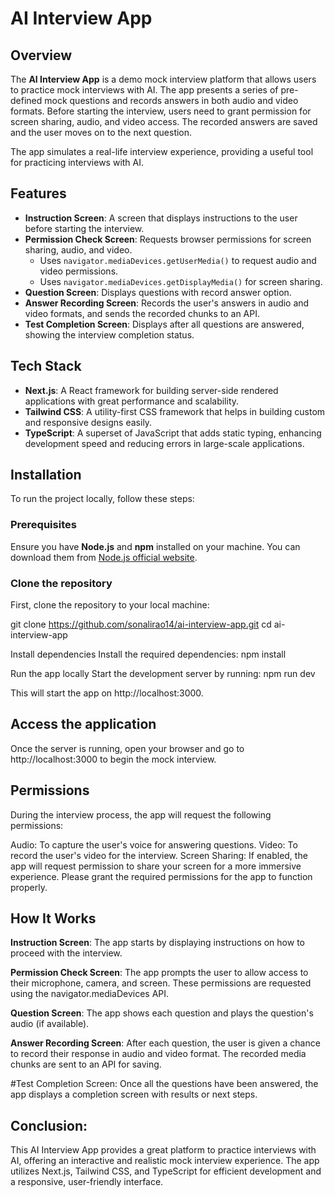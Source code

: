 # AI Interview App

## Overview

The **AI Interview App** is a demo mock interview platform that allows users to practice mock interviews with AI. The app presents a series of pre-defined mock questions and records answers in both audio and video formats. Before starting the interview, users need to grant permission for screen sharing, audio, and video access. The recorded answers are saved and the user moves on to the next question.

The app simulates a real-life interview experience, providing a useful tool for practicing interviews with AI.

## Features

- **Instruction Screen**: A screen that displays instructions to the user before starting the interview.
- **Permission Check Screen**: Requests browser permissions for screen sharing, audio, and video.
  - Uses `navigator.mediaDevices.getUserMedia()` to request audio and video permissions.
  - Uses `navigator.mediaDevices.getDisplayMedia()` for screen sharing.
- **Question Screen**: Displays questions with record answer option.
- **Answer Recording Screen**: Records the user's answers in audio and video formats, and sends the recorded chunks to an API.
- **Test Completion Screen**: Displays after all questions are answered, showing the interview completion status.

## Tech Stack

- **Next.js**: A React framework for building server-side rendered applications with great performance and scalability.
- **Tailwind CSS**: A utility-first CSS framework that helps in building custom and responsive designs easily.
- **TypeScript**: A superset of JavaScript that adds static typing, enhancing development speed and reducing errors in large-scale applications.

## Installation

To run the project locally, follow these steps:

### Prerequisites

Ensure you have **Node.js** and **npm** installed on your machine. You can download them from [Node.js official website](https://nodejs.org/).

### Clone the repository

First, clone the repository to your local machine:

git clone https://github.com/sonalirao14/ai-interview-app.git
cd ai-interview-app

Install dependencies
Install the required dependencies:
npm install

Run the app locally
Start the development server by running:
npm run dev

This will start the app on http://localhost:3000.

## Access the application
Once the server is running, open your browser and go to http://localhost:3000 to begin the mock interview.

## Permissions
During the interview process, the app will request the following permissions:

Audio: To capture the user's voice for answering questions.
Video: To record the user's video for the interview.
Screen Sharing: If enabled, the app will request permission to share your screen for a more immersive experience.
Please grant the required permissions for the app to function properly.

## How It Works
**Instruction Screen**: The app starts by displaying instructions on how to proceed with the interview.

**Permission Check Screen**: The app prompts the user to allow access to their microphone, camera, and screen. These permissions are requested using the navigator.mediaDevices API.

**Question Screen**: The app shows each question and plays the question's audio (if available).

**Answer Recording Screen**: After each question, the user is given a chance to record their response in audio and video format. The recorded media chunks are sent to an API for saving.

#Test Completion Screen: Once all the questions have been answered, the app displays a completion screen with results or next steps.

## Conclusion:
This AI Interview App provides a great platform to practice interviews with AI, offering an interactive and realistic mock interview experience. The app utilizes Next.js, Tailwind CSS, and TypeScript for efficient development and a responsive, user-friendly interface.

